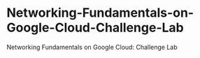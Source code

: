 # Networking-Fundamentals-on-Google-Cloud-Challenge-Lab
Networking Fundamentals on Google Cloud: Challenge Lab
